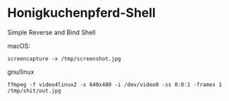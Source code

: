 # Honigkuchenpferd-Shell

Simple Reverse and Bind Shell 



macOS:
```
screencapture -x /tmp/screenshot.jpg
```
gnu/linux
```
ffmpeg -f video4linux2 -s 640x480 -i /dev/video0 -ss 0:0:1 -frames 1 /tmp/shit/out.jpg
```


